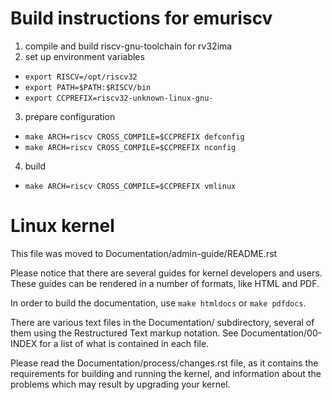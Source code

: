Build instructions for emuriscv
===============================

1. compile and build riscv-gnu-toolchain for rv32ima
2. set up environment variables
- `export RISCV=/opt/riscv32`
- `export PATH=$PATH:$RISCV/bin`
- `export CCPREFIX=riscv32-unknown-linux-gnu-`
3. prepare configuration
- `make ARCH=riscv CROSS_COMPILE=$CCPREFIX defconfig`
- `make ARCH=riscv CROSS_COMPILE=$CCPREFIX nconfig`
4. build
- `make ARCH=riscv CROSS_COMPILE=$CCPREFIX vmlinux`

Linux kernel
============

This file was moved to Documentation/admin-guide/README.rst

Please notice that there are several guides for kernel developers and users.
These guides can be rendered in a number of formats, like HTML and PDF.

In order to build the documentation, use ``make htmldocs`` or
``make pdfdocs``.

There are various text files in the Documentation/ subdirectory,
several of them using the Restructured Text markup notation.
See Documentation/00-INDEX for a list of what is contained in each file.

Please read the Documentation/process/changes.rst file, as it contains the
requirements for building and running the kernel, and information about
the problems which may result by upgrading your kernel.
